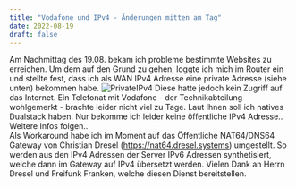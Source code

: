 ```yaml
---
title: "Vodafone und IPv4 - Änderungen mitten am Tag"
date: 2022-08-19
draft: false
---
```


Am Nachmittag des 19.08. bekam ich probleme bestimmte Websites zu erreichen. 
Um dem auf den Grund zu gehen, loggte ich mich im Router ein und stellte fest, dass ich als WAN IPv4 Adresse eine private Adresse (siehe unten) bekommen habe. 
![PrivateIPv4](/private_v4.png)
Diese hatte jedoch kein Zugriff auf das Internet. Ein Telefonat mit Vodafone - der Technikabteilung wohlgemerkt - brachte leider nicht viel zu Tage. Laut Ihnen soll ich natives Dualstack haben. Nur bekomme ich leider keine öffentliche IPv4 Adresse.. 
Weitere Infos folgen..  
Als Workaround habe ich im Moment auf das Öffentliche NAT64/DNS64 Gateway von Christian Dresel (https://nat64.dresel.systems) umgestellt. So werden aus den IPv4 Adressen der Server IPv6 Adressen synthetisiert, welche dann im Gateway auf IPv4 übersetzt werden. Vielen Dank an Herrn Dresel und Freifunk Franken, welche diesen Dienst bereitstellen.